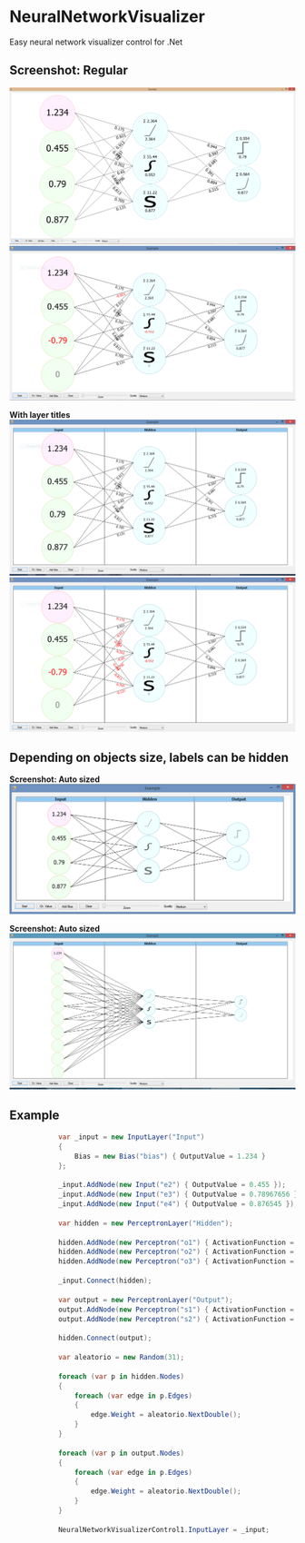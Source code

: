 # NeuralNetworkVisualizer
Easy neural network visualizer control for .Net

## Screenshot: Regular
![Regular](https://github.com/sebastiantramontana/NeuralNetworkVisualizer/raw/master/docs/screen4.PNG)
![Regular](https://github.com/sebastiantramontana/NeuralNetworkVisualizer/raw/ConditionalValueFormat/docs/screen_format2.PNG)

**With layer titles**
![Regular](https://github.com/sebastiantramontana/NeuralNetworkVisualizer/raw/master/docs/screen1.PNG)
![Regular](https://github.com/sebastiantramontana/NeuralNetworkVisualizer/raw/ConditionalValueFormat/docs/screen_format1.PNG)

## Depending on objects size, labels can be hidden

**Screenshot: Auto sized**
![Auto size](https://github.com/sebastiantramontana/NeuralNetworkVisualizer/raw/master/docs/screen2.PNG)

**Screenshot: Auto sized**
![Auto size](https://github.com/sebastiantramontana/NeuralNetworkVisualizer/raw/master/docs/screen3.PNG)

## Example

```C#
            var _input = new InputLayer("Input")
            {
                Bias = new Bias("bias") { OutputValue = 1.234 }
            };

            _input.AddNode(new Input("e2") { OutputValue = 0.455 });
            _input.AddNode(new Input("e3") { OutputValue = 0.78967656 });
            _input.AddNode(new Input("e4") { OutputValue = 0.876545 });

            var hidden = new PerceptronLayer("Hidden");

            hidden.AddNode(new Perceptron("o1") { ActivationFunction = ActivationFunction.LeakyRelu, OutputValue = 2.364, SumValue = 2.364 });
            hidden.AddNode(new Perceptron("o2") { ActivationFunction = ActivationFunction.Tanh, OutputValue = 0.552, SumValue = 55.44 });
            hidden.AddNode(new Perceptron("o3") { ActivationFunction = ActivationFunction.Sigmoid, OutputValue = 0.876545, SumValue = 11.22 });

            _input.Connect(hidden);

            var output = new PerceptronLayer("Output");
            output.AddNode(new Perceptron("s1") { ActivationFunction = ActivationFunction.BinaryStep, OutputValue = 0.78967656, SumValue = 0.5544 });
            output.AddNode(new Perceptron("s2") { ActivationFunction = ActivationFunction.Softmax, OutputValue = 0.876545, SumValue = 0.5644 });

            hidden.Connect(output);

            var aleatorio = new Random(31);

            foreach (var p in hidden.Nodes)
            {
                foreach (var edge in p.Edges)
                {
                    edge.Weight = aleatorio.NextDouble();
                }
            }

            foreach (var p in output.Nodes)
            {
                foreach (var edge in p.Edges)
                {
                    edge.Weight = aleatorio.NextDouble();
                }
            }

            NeuralNetworkVisualizerControl1.InputLayer = _input;
